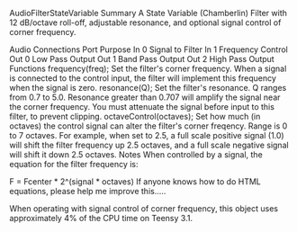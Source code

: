 AudioFilterStateVariableSummaryA State Variable (Chamberlin) Filter with 12 dB/octave roll-off, adjustable resonance, and optional signal control of corner frequency.Audio ConnectionsPort	PurposeIn 0	Signal to FilterIn 1	Frequency ControlOut 0	Low Pass OutputOut 1	Band Pass OutputOut 2	High Pass OutputFunctionsfrequency(freq);Set the filter's corner frequency. When a signal is connected to the control input, the filter will implement this frequency when the signal is zero.resonance(Q);Set the filter's resonance. Q ranges from 0.7 to 5.0. Resonance greater than 0.707 will amplify the signal near the corner frequency. You must attenuate the signal before input to this filter, to prevent clipping.octaveControl(octaves);Set how much (in octaves) the control signal can alter the filter's corner freqency. Range is 0 to 7 octaves. For example, when set to 2.5, a full scale positive signal (1.0) will shift the filter frequency up 2.5 octaves, and a full scale negative signal will shift it down 2.5 octaves.NotesWhen controlled by a signal, the equation for the filter frequency is:F = Fcenter * 2^(signal * octaves)If anyone knows how to do HTML equations, please help me improve this.....When operating with signal control of corner frequency, this object uses approximately 4% of the CPU time on Teensy 3.1.